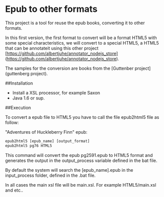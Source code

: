 Epub to other formats
==================

This project is a tool for reuse the epub books, converting it to other formats.

In this first version, the first format to convert will be a format HTML5 with some special characteristics, we will convert to a special HTML5, a HTML5 that can be annotateit using this other project [https://github.com/albertjuhe/annotator_nodejs_store] (https://github.com/albertjuhe/annotator_nodejs_store).

The samples for the conversion are books from the [Guttenber project](guttenberg project).

##Installation

- Install a XSL processor, for example Saxon
- Java 1.6 or sup.

##Execution

To convert a epub file to HTML5 you have to call the file epub2html5 file as follow:

"Adventures of Huckleberry Finn" epub:

```xml
epub2html5 [epub_name] [output_format]
epub2html5 pg76 HTML5
```

This command will convert the epub pg2591.epub to HTML5 format and generates the output in the output_process variable defined in the bat file.

By default the system will search the [epub_name].epub in the input_process folder, defined in the .bat file.

In all cases the main xsl file will be main.xsl. For example HTML5/main.xsl and etc..
 


